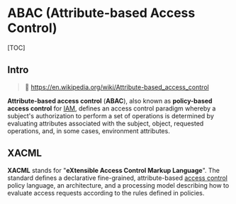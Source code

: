 # ABAC (Attribute-based Access Control)

[TOC]



## Intro

> 🔗 https://en.wikipedia.org/wiki/Attribute-based_access_control

**Attribute-based access control** (**ABAC**), also known as **policy-based access control** for [IAM](https://en.wikipedia.org/wiki/Identity_management), defines an access control paradigm whereby a subject's authorization to perform a set of operations is determined by evaluating attributes associated with the subject, object, requested operations, and, in some cases, environment attributes.







## XACML

**XACML** stands for "**eXtensible Access Control Markup Language**". The standard defines a declarative fine-grained, attribute-based [access control](https://en.wikipedia.org/wiki/Access_control) policy language, an architecture, and a processing model describing how to evaluate access requests according to the rules defined in policies.